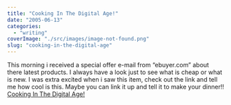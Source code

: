 ```yaml
---
title: "Cooking In The Digital Age!"
date: "2005-06-13"
categories: 
  - "writing"
coverImage: "./src/images/image-not-found.png"
slug: "cooking-in-the-digital-age"
---
```


This morning i received a special offer e-mail from “ebuyer.com” about there latest products. I always have a look just to see what is cheap or what is new. I was extra excited when i saw this item, check out the link and tell me how cool is this. Maybe you can link it up and tell it to make your dinner!! [Cooking In The Digital Age!](http://www.ebuyer.com/customer/products/index.html?action=c2hvd19wcm9kdWN0X292ZXJ2aWV3&product_uid=85801&_LOC=UK)
